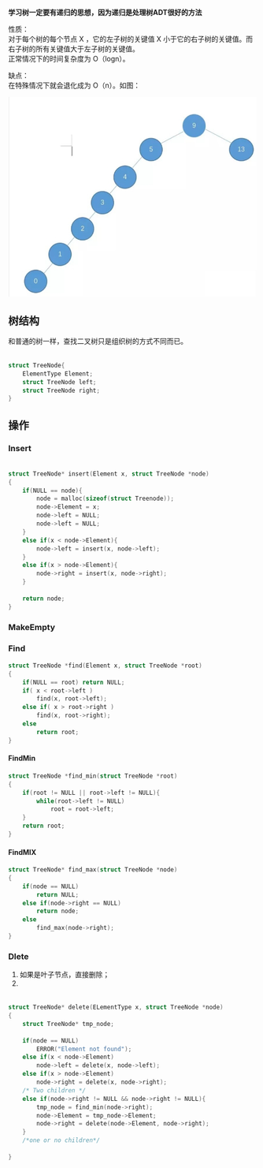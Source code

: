 

**学习树一定要有递归的思想，因为递归是处理树ADT很好的方法**

性质：  
 对于每个树的每个节点 X ，它的左子树的关键值 X 小于它的右子树的关键值。而右子树的所有关键值大于左子树的关键值。  
 正常情况下的时间复杂度为 O（logn）。

缺点：  
 在特殊情况下就会退化成为 O（n）。如图：  

![查找树的特殊情况](/picture/searchtree_1.jpg)  

## 树结构

和普通的树一样，查找二叉树只是组织树的方式不同而已。

```c

struct TreeNode{
    ElementType Element;
    struct TreeNode left;
    struct TreeNode right;
}

```


## 操作

### Insert

```c

struct TreeNode* insert(Element x, struct TreeNode *node)
{
    if(NULL == node){
        node = malloc(sizeof(struct Treenode));
        node->Element = x;
        node->left = NULL;
        node->left = NULL;
    }
    else if(x < node->Element){
        node->left = insert(x, node->left);
    }
    else if(x > node->Element){
        node->right = insert(x, node->right);
    }

    return node;
}

```


### MakeEmpty

### Find

```c
struct TreeNode *find(Element x, struct TreeNode *root)
{
    if(NULL == root) return NULL;
    if( x < root->left )
        find(x, root->left);
    else if( x > root->right )
        find(x, root->right);
    else
        return root;
}
```
#### FindMin
```c
struct TreeNode *find_min(struct TreeNode *root)
{
    if(root != NULL || root->left != NULL){
        while(root->left != NULL)
            root = root->left;
    }
    return root;
}
```
#### FindMIX
```c
struct TreeNode* find_max(struct TreeNode *node)
{
    if(node == NULL)
        return NULL;
    else if(node->right == NULL)
        return node;
    else 
        find_max(node->right);
}
```

### Dlete

1. 如果是叶子节点，直接删除；
2. 




```c

struct TreeNode* delete(ELementType x, struct TreeNode *node)
{
    struct TreeNode* tmp_node;

    if(node == NULL)
        ERROR("Element not found");
    else if(x < node->Element)
        node->left = delete(x, node->left);
    else if(x > node->Element)
        node->right = delete(x, node->right);
    /* Two children */
    else if(node->right != NULL && node->right != NULL){
        tmp_node = find_min(node->right);
        node->Element = tmp_node->Element;
        node->right = delete(node->Element, node->right);
    }
    /*one or no children*/
    
}
```